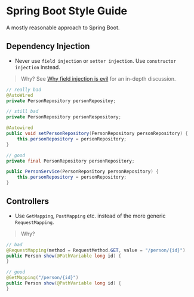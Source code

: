 # Spring Boot Style Guide

A mostly reasonable approach to Spring Boot.

## Dependency Injection

* Never use `field injection` or `setter injection`. Use `constructor injection` instead.

> Why? See [Why field injection is evil](
http://olivergierke.de/2013/11/why-field-injection-is-evil/) for an in-depth discussion.

```java
// really bad
@AutoWired
private PersonRepository personRepositoy;

// still bad
private PersonRepository personRespository;

@Autowired
public void setPersonRepository(PersonRepository personRepository) {
    this.personRepository = personRepository;
}

// good
private final PersonRepository personRepository;

public PersonService(PersonRepository personRepository) {
    this.personRepository = personRepository;
}
```

## Controllers

* Use `GetMapping`, `PostMapping` etc. instead of the more generic `RequestMapping`.

> Why?

```java
// bad
@RequestMapping(method = RequestMethod.GET, value = "/person/{id}")
public Person show(@PathVariable long id) {
}

// good
@GetMapping("/person/{id}")
public Person show(@PathVariable long id) {
}
```
